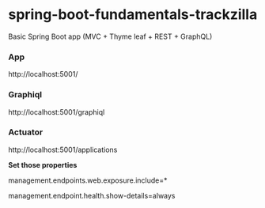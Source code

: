 # spring-boot-fundamentals-trackzilla
Basic Spring Boot app (MVC + Thyme leaf + REST + GraphQL)

### App

http://localhost:5001/

### Graphiql

http://localhost:5001/graphiql


### Actuator

http://localhost:5001/applications

__Set those properties__

management.endpoints.web.exposure.include=*

management.endpoint.health.show-details=always
